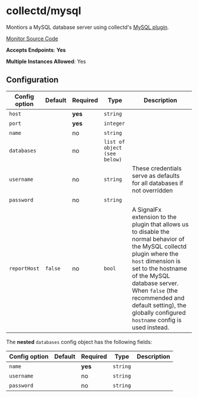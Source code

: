 <!--- GENERATED BY gomplate from scripts/docs/monitor-page.md.tmpl --->

# collectd/mysql

 Montiors a MySQL database server using collectd's
[MySQL plugin](https://collectd.org/wiki/index.php/Plugin:MySQL).


[Monitor Source Code](https://github.com/signalfx/signalfx-agent/tree/master/internal/monitors/collectd/mysql)

**Accepts Endpoints**: **Yes**

**Multiple Instances Allowed**: Yes

## Configuration

| Config option | Default | Required | Type | Description |
| --- | --- | --- | --- | --- |
| `host` |  | **yes** | `string` |  |
| `port` |  | **yes** | `integer` |  |
| `name` |  | no | `string` |  |
| `databases` |  | no | `list of object (see below)` |  |
| `username` |  | no | `string` | These credentials serve as defaults for all databases if not overridden |
| `password` |  | no | `string` |  |
| `reportHost` | `false` | no | `bool` | A SignalFx extension to the plugin that allows us to disable the normal behavior of the MySQL collectd plugin where the `host` dimension is set to the hostname of the MySQL database server.  When `false` (the recommended and default setting), the globally configured `hostname` config is used instead. |


The **nested** `databases` config object has the following fields:

| Config option | Default | Required | Type | Description |
| --- | --- | --- | --- | --- |
| `name` |  | **yes** | `string` |  |
| `username` |  | no | `string` |  |
| `password` |  | no | `string` |  |


<!--- This is pretty ugly but some config has nesting to three layers.  Would probably be better to flatten them before rendering. --->


